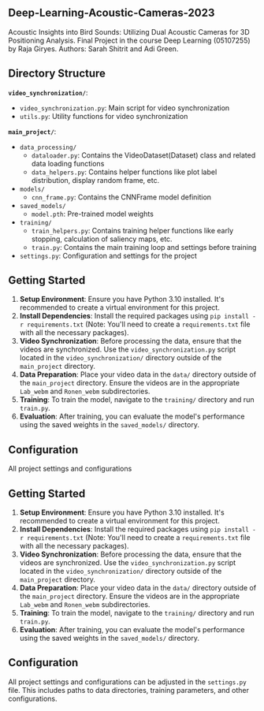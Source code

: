 ## Deep-Learning-Acoustic-Cameras-2023

Acoustic Insights into Bird Sounds: Utilizing Dual Acoustic Cameras for 3D Positioning Analysis.
Final Project in the course Deep Learning (05107255) by Raja Giryes.
Authors: Sarah Shitrit and Adi Green.


## Directory Structure
**`video_synchronization/`**:
  - `video_synchronization.py`: Main script for video synchronization
  - `utils.py`: Utility functions for video synchronization

**`main_project/`**:
- `data_processing/`
  - `dataloader.py`: Contains the VideoDataset(Dataset) class and related data loading functions 
  - `data_helpers.py`: Contains helper functions like plot label distribution, display random frame, etc. 
- `models/` 
  - `cnn_frame.py`: Contains the CNNFrame model definition 
- `saved_models/`
  - `model.pth`: Pre-trained model weights 
- `training/` 
  - `train_helpers.py`: Contains training helper functions like early stopping, calculation of saliency maps, etc. 
  - `train.py`: Contains the main training loop and settings before training 
- `settings.py`: Configuration and settings for the project


## Getting Started

1. **Setup Environment**: Ensure you have Python 3.10 installed. It's recommended to create a virtual environment for this project.
2. **Install Dependencies**: Install the required packages using `pip install -r requirements.txt` (Note: You'll need to create a `requirements.txt` file with all the necessary packages).
3. **Video Synchronization**: Before processing the data, ensure that the videos are synchronized. Use the `video_synchronization.py` script located in the `video_synchronization/` directory outside of the `main_project` directory.
4. **Data Preparation**: Place your video data in the `data/` directory outside of the `main_project` directory. Ensure the videos are in the appropriate `Lab_webm` and `Ronen_webm` subdirectories.
5. **Training**: To train the model, navigate to the `training/` directory and run `train.py`.
6. **Evaluation**: After training, you can evaluate the model's performance using the saved weights in the `saved_models/` directory.

## Configuration

All project settings and configurations



## Getting Started

1. **Setup Environment**: Ensure you have Python 3.10 installed. It's recommended to create a virtual environment for this project.
2. **Install Dependencies**: Install the required packages using `pip install -r requirements.txt` (Note: You'll need to create a `requirements.txt` file with all the necessary packages).
3. **Video Synchronization**: Before processing the data, ensure that the videos are synchronized. Use the `video_synchronization.py` script located in the `video_synchronization/` directory outside of the `main_project` directory.
4. **Data Preparation**: Place your video data in the `data/` directory outside of the `main_project` directory. Ensure the videos are in the appropriate `Lab_webm` and `Ronen_webm` subdirectories.
5. **Training**: To train the model, navigate to the `training/` directory and run `train.py`.
6. **Evaluation**: After training, you can evaluate the model's performance using the saved weights in the `saved_models/` directory.

## Configuration

All project settings and configurations can be adjusted in the `settings.py` file. This includes paths to data directories, training parameters, and other configurations.


